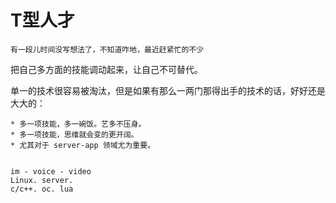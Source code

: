 # T型人才

`有一段儿时间没写想法了，不知道咋地，最近赶紧忙的不少`


把自己多方面的技能调动起来，让自己不可替代。


单一的技术很容易被淘汰，但是如果有那么一两门那得出手的技术的话，好好还是大大的：


```
* 多一项技能，多一碗饭。艺多不压身。
* 多一项技能，思维就会变的更开阔。
* 尤其对于 server-app 领域尤为重要。


im - voice - video
Linux. server. 
c/c++. oc. lua
```

